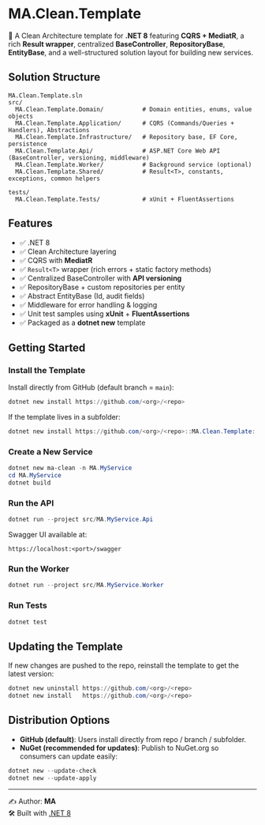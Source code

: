 # MA.Clean.Template

🚀 A Clean Architecture template for **.NET 8** featuring **CQRS + MediatR**, a rich **Result<T> wrapper**, centralized **BaseController**, **RepositoryBase**, **EntityBase**, and a well-structured solution layout for building new services.

## Solution Structure
```
MA.Clean.Template.sln
src/
  MA.Clean.Template.Domain/           # Domain entities, enums, value objects
  MA.Clean.Template.Application/      # CQRS (Commands/Queries + Handlers), Abstractions
  MA.Clean.Template.Infrastructure/   # Repository base, EF Core, persistence
  MA.Clean.Template.Api/              # ASP.NET Core Web API (BaseController, versioning, middleware)
  MA.Clean.Template.Worker/           # Background service (optional)
  MA.Clean.Template.Shared/           # Result<T>, constants, exceptions, common helpers

tests/
  MA.Clean.Template.Tests/            # xUnit + FluentAssertions
```

## Features
- ✅ .NET 8
- ✅ Clean Architecture layering
- ✅ CQRS with **MediatR**
- ✅ `Result<T>` wrapper (rich errors + static factory methods)
- ✅ Centralized BaseController with **API versioning**
- ✅ RepositoryBase + custom repositories per entity
- ✅ Abstract EntityBase (Id, audit fields)
- ✅ Middleware for error handling & logging
- ✅ Unit test samples using **xUnit** + **FluentAssertions**
- ✅ Packaged as a **dotnet new** template

## Getting Started

### Install the Template
Install directly from GitHub (default branch = `main`):
```powershell
dotnet new install https://github.com/<org>/<repo>
```
If the template lives in a subfolder:
```powershell
dotnet new install https://github.com/<org>/<repo>::MA.Clean.Template::main
```

### Create a New Service
```powershell
dotnet new ma-clean -n MA.MyService
cd MA.MyService
dotnet build
```

### Run the API
```powershell
dotnet run --project src/MA.MyService.Api
```
Swagger UI available at:
```
https://localhost:<port>/swagger
```

### Run the Worker
```powershell
dotnet run --project src/MA.MyService.Worker
```

### Run Tests
```powershell
dotnet test
```

## Updating the Template
If new changes are pushed to the repo, reinstall the template to get the latest version:
```powershell
dotnet new uninstall https://github.com/<org>/<repo>
dotnet new install   https://github.com/<org>/<repo>
```

## Distribution Options
- **GitHub (default)**: Users install directly from repo / branch / subfolder.  
- **NuGet (recommended for updates)**: Publish to NuGet.org so consumers can update easily:
```powershell
dotnet new --update-check
dotnet new --update-apply
```

---

✍️ Author: **MA**  
🛠 Built with [.NET 8](https://dotnet.microsoft.com/)
